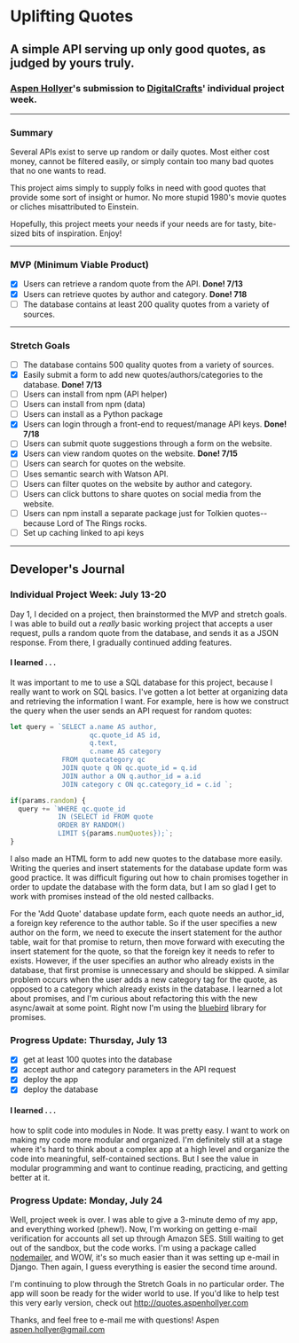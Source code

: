 # Uplifting Quotes
## A simple API serving up only good quotes, as judged by yours truly.

### [Aspen Hollyer](http://www.aspenhollyer.com)'s submission to [DigitalCrafts](http://www.DigitalCrafts.com)' individual project week.
------

### Summary

Several APIs exist to serve up random or daily quotes. Most either cost money, cannot be filtered easily, or simply contain too many bad quotes that no one wants to read.

This project aims simply to supply folks in need with good quotes that provide some sort of insight or humor. No more stupid 1980's movie quotes or cliches misattributed to Einstein.

Hopefully, this project meets your needs if your needs are for tasty, bite-sized bits of inspiration. Enjoy!

-----

### MVP (Minimum Viable Product)

- [x] Users can retrieve a random quote from the API. **Done! 7/13**
- [x] Users can retrieve quotes by author and category. **Done! 718**
- [ ] The database contains at least 200 quality quotes from a variety of sources.

-----

### Stretch Goals
- [ ] The database contains 500 quality quotes from a variety of sources.
- [x] Easily submit a form to add new quotes/authors/categories to the database. **Done! 7/13**
- [ ] Users can install from npm (API helper)
- [ ] Users can install from npm (data)
- [ ] Users can install as a Python package
- [x] Users can login through a front-end to request/manage API keys. **Done! 7/18**
- [ ] Users can submit quote suggestions through a form on the website.
- [x] Users can view random quotes on the website. **Done! 7/15**
- [ ] Users can search for quotes on the website.
- [ ] Uses semantic search with Watson API.
- [ ] Users can filter quotes on the website by author and category.
- [ ] Users can click buttons to share quotes on social media from the website.
- [ ] Users can npm install a separate package just for Tolkien quotes--because Lord of The Rings rocks.
- [ ] Set up caching linked to api keys

-----
## Developer's Journal
### Individual Project Week: July 13-20

Day 1, I decided on a project, then brainstormed the MVP and stretch goals. I was able to build out a *really* basic working project that accepts a user request, pulls a random quote from the database, and sends it as a JSON response. From there, I gradually continued adding features.

#### I learned . . .
It was important to me to use a SQL database for this project, because I really want to work on SQL basics. I've gotten a lot better at organizing data and retrieving the information I want. For example, here is how we construct the query when the user sends an API request for random quotes:

```javascript
let query = `SELECT a.name AS author,
                    qc.quote_id AS id,
                    q.text,
                    c.name AS category
             FROM quotecategory qc
             JOIN quote q ON qc.quote_id = q.id
             JOIN author a ON q.author_id = a.id
             JOIN category c ON qc.category_id = c.id `;

if(params.random) {
  query += `WHERE qc.quote_id
            IN (SELECT id FROM quote
            ORDER BY RANDOM()
            LIMIT ${params.numQuotes});`;
}
```

I also made an HTML form to add new quotes to the database more easily.  Writing the queries and insert statements for the database update form was good practice. It was difficult figuring out how to chain promises together in order to update the database with the form data, but I am so glad I get to work with promises instead of the old nested callbacks.

For the 'Add Quote' database update form, each quote needs an author_id, a foreign key reference to the author table. So if the user specifies a new author on the form, we need to execute the insert statement for the author table, wait for that promise to return, then move forward with executing the insert statement for the quote, so that the foreign key it needs to refer to exists. However, if the user specifies an author who already exists in the database, that first promise is unnecessary and should be skipped. A similar problem occurs when the user adds a new category tag for the quote, as opposed to a category which already exists in the database. I learned a lot about promises, and I'm curious about refactoring this with the new async/await at some point. Right now I'm using the [bluebird](https://www.npmjs.com/package/bluebird) library for promises.

### Progress Update: Thursday, July 13
- [x] get at least 100 quotes into the database
- [x] accept author and category parameters in the API request
- [x] deploy the app
- [x] deploy the database

#### I learned . . .
how to split code into modules in Node. It was pretty easy. I want to work on making my code more modular and organized. I'm definitely still at a stage where it's hard to think about a complex app at a high level and organize the code into meaningful, self-contained sections. But I see the value in modular programming and want to continue reading, practicing, and getting better at it.

### Progress Update: Monday, July 24
Well, project week is over. I was able to give a 3-minute demo of my app, and everything worked (phew!). Now, I'm working on getting e-mail verification for accounts all set up through Amazon SES. Still waiting to get out of the sandbox, but the code works. I'm using a package called [nodemailer](https://www.npmjs.com/package/nodemailer), and WOW, it's so much easier than it was setting up e-mail in Django. Then again, I guess everything is easier the second time around.

I'm continuing to plow through the Stretch Goals in no particular order. The app will soon be ready for the wider world to use. If you'd like to help test this very early version, check out http://quotes.aspenhollyer.com

Thanks, and feel free to e-mail me with questions!
Aspen
aspen.hollyer@gmail.com

